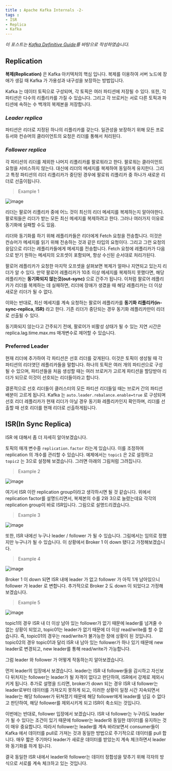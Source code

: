 ```yaml
---
title : Apache Kafka Internals -2-
tags :
- ISR
- Replica
- Kafka
---
```


*이 포스트는 [Kafka Definitive Guide](https://github.com/Avkash/mldl/blob/master/pages/docs/books/confluent-kafka-definitive-guide-complete.pdf)를 바탕으로 작성하였습니다.*


## Replication

**복제(Replication)** 은 Kafka 아키텍처의 핵심 입니다. 복제를 이용하여 서버 노드에 장애가 생길 때 Kafka 가 가용성과 내구성을 보장하는 방법입니다.

Kafka 는 데이터 토픽으로 구성되며, 각 토픽은 여러 파티션에 저장될 수 있다. 또한, 각 파티션은 다수의 리플리카를 가질 수 있습니다. 그리고 각 브로커는 서로 다른 토픽과 파티션에 속하는 수 백개의 복제본을 저장합니다.

### *Leader replica*

파티션은 리더로 지정된 하나의 리플리카를 갖는다. 일관성을 보장하기 위해 모든 프로듀서와 컨슈머의 클라이언트의 요청은 리더를 통해서 처리된다.

### *Follower replica*

각 파티션의 리더를 제외한 나머지 리플리카를 팔로워라고 한다. 팔로워는 클라이언트 요청을 서비스하지 않는다. 대신에 리더의 메세지를 복제하여 동일하게 유지한다. 그리고 특정 파티션의 리더 리플리카가 중단된 경우에 팔로워 리플리카 중 하나가 새로운 리더로 선출이됩니다.

> Example 1

![image](https://user-images.githubusercontent.com/44635266/70807005-ee4b4e00-1dff-11ea-8683-61128c5d0b17.png)

리더는 팔로어 리플리카 중에 어느 것이 최신의 리더 메세지를 복제하는지 알아야한다. 팔로워들은 리더가 받는 모든 최신 메세지를 복제하려고 한다. 그러나 여러가지 이유로 동기화에 실패할 수도 있음.

리더와 동기화를 하기 위해 레플리카들은 리더에게 Fetch 요청을 전송합니다. 이것은 컨슈머가 메세지를 읽기 위해 전송하는 것과 같은 타입의 요청이다. 그리고 그런 요청의 응답으로 리더는 레플리카들에게 메세지를 전송합니다. Fetch 요청에 레플리카가 다음으로 받기 원하는 메세지의 오프셋이 포함되며, 항상 수신된 순서대로 처리가된다.

팔로어 레플리카가 요청한 마지막 오프셋을 살펴보면 복제가 얼마나 지연되고 있는지 리더가 알 수 있다. 만약 팔로어 레플리카가 10초 이상 메세지를 복제하지 못했다면, 해당 레플리카는 **동기화되지 않는것(out-sync)** 으로 간주가 됩니다. 이처럼 팔로어 레플리카가 리더를 복제하는 데 실패하면, 리더에 장애가 생겼을 때 해당 레플리카는 더 이상 새로운 리더가 될 수 없다.

이와는 반대로, 최신 메세지를 계속 요청하는 팔로어 레플리카를 **동기화 리플리카(in-sync-replica, ISR)** 라고 한다. 기존 리더가 중단되는 경우 동기화 레플리카만이 리더로 선출될 수 있다.

동기화되지 않는다고 간주되기 전에, 팔로어가 비활성 상태가 될 수 있는 지연 시간은 replica.lag.time.max.ms 매개변수로 제어할 수 있습니다.

### Preferred Leader

현재 리더에 추가하여 각 파티션은 선호 리더를 갖게된다. 이것은 토픽이 생성될 때 각 파티션의 리더엿던 레플리카들을 말합니다. 하나의 토픽은 여러 개의 파티션으로 구성 될 수 있으며, 파티션들을 처음 생성할 때는 여러 브로커가 고르게 파티션을 할당받아 리더가 되므로 이것이 선호되는 리더들이라고 합니다.

결론적으로 선호 리더들이 클러스터의 모든 파티션 리더들일 때는 브로커 간의 파티션 배분이 고르게 됩니다. Kafka 는 `auto.leader.rebalance.enable=true` 로 구성되며 선호 리더 레플리카가 현재 리더가 아닐 경우 동기화 레플리카인지 확인하며, 리더를 선출할 때 선호 리더를 현재 리더로 선출하게됩니다.

## ISR(In Sync Replica)

ISR 에 대해서 좀 더 자세히 알아보겠습니다.

토픽의 매개 변수중 `replication.factor` 라는게 있습니다. 이를 조정하여 replication 의 개수를 관리할 수 있습니다. 예제에서는 `topic1` 은 2로 설정하고 `topic2` 는 3으로 설정해 보겠습니다. 그러면 아래의 그림처럼 그려집니다.

> Example 2

![image](https://user-images.githubusercontent.com/44635266/70806764-62d1bd00-1dff-11ea-9559-7336954f51dd.png)

여기서 ISR 이란 replication group이라고 생각하시면 될 것 같습니다. 위에서 replication factor를 설명드리면서, 복제본의 수를 2와 3으로 늘렸는데요 각각의 replication group이 바로 ISR입니다. 그림으로 설명드리겠습니다.

> Example 3

![image](https://user-images.githubusercontent.com/44635266/70806768-649b8080-1dff-11ea-943d-ced8686f95f0.png)

또한, ISR 내에선 누구나 leader / follower 가 될 수 있습니다. 그림에서는 임의로 정했지만 누구나가 될 수 있습니다. 이 상황에서 Broker 1 이 down 됐다고 가정해보겠습니다.

> Example 4

![image](https://user-images.githubusercontent.com/44635266/70806770-65ccad80-1dff-11ea-9972-2e44572172b8.png)

Broker 1 이 down 되면 ISR 내에 leader 가 없고 follower 가 아직 1개 남아있으니 follower 가 leader 로 변합니다. 추가적으로 Broker 2 도 down 이 되었다고 가정해보겠습니다.

> Example 5

![image](https://user-images.githubusercontent.com/44635266/70806777-67967100-1dff-11ea-949a-f5c761002c45.png)

topic1의 경우 ISR 내 더 이상 남아 있는 follower가 없기 때문에 leader를 넘겨줄 수 없는 상황이 되었고, topic01는 leader가 없기 때문에 더 이상 read/write를 할 수 없습니다. 즉, topic01의 경우는 read/write가 불가능한 장애 상황이 된 것입니다. topic02의 경우 topic01과 달리 ISR 내 남아 있는 follower가 하나 있기 때문에 new leader로 변경되고, new leader를 통해 read/write가 가능합니다.

그럼 leader 와 follower 가 어떻게 작동하는지 알아보겠습니다.

먼저 leader의 입장에서 보겠습니다. leader는 ISR 내 follower들을 감시하고 자신보다 뒤처지는 follower는 leader가 될 자격이 없다고 판단하여, ISR에서 강제로 제외시키게 됩니다. 추가로 설명을 드리면, broker가 down 되는 경우 ISR 내 follower는 leader로부터 데이터를 가져오지 못하게 되고, 이러한 상황이 일정 시간 지속되면서 leader는 해당 follower가 뒤쳐졌기 때문에 해당 follower에게 leader를 넘길 수 없다고 판단하여, 해당 follower를 제외시키게 되고 ISR이 축소되는 것입니다.

이번에는 반대로, follower 입장에서 보겠습니다. ISR 내 follower는 누구라도 leader가 될 수 있다는 조건이 있기 때문에 follower는 leader와 동일한 데이터를 유지하는 것이 매우 중요합니다. 따라서 follower는 leader를 계속 바라보면서 consumer들이 Kafka 에서 데이터를 pull로 가져는 것과 동일한 방법으로 주기적으로 데이터를 pull 합니다. 매우 짧은 주기마다 leader가 새로운 데이터를 받았는지 계속 체크하면서 leader와 동기화를 하게 됩니다.

결국 동일한 ISR 내에서 leader와 follower는 데이터 정합성을 맞추기 위해 각자의 방식으로 서로를 계속 체크하고 있는 것입니다.